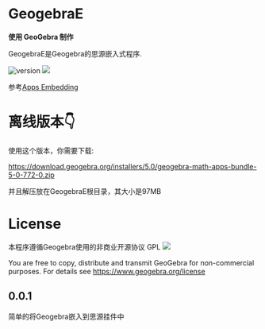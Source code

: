 # GeogebraE

**使用 GeoGebra 制作**

GeogebraE是Geogebra的思源嵌入式程序.

![version](https://img.shields.io/github/v/release/LinuaBio/GeogebraE.svg?style=flat-square)
![](https://img.shields.io/badge/license-GPL-blue.svg?style=popout-square)

参考[Apps Embedding](https://wiki.geogebra.org/en/Reference:GeoGebra_Apps_Embedding)

# 离线版本👇

使用这个版本，你需要下载: 

https://download.geogebra.org/installers/5.0/geogebra-math-apps-bundle-5-0-772-0.zip

并且解压放在GeogebraE根目录，其大小是97MB

# License

本程序遵循Geogebra使用的非商业开源协议 GPL
[![](https://img.shields.io/badge/By-Geogebra-blue)](https://www.geogebra.org)

You are free to copy, distribute and transmit GeoGebra for non-commercial purposes. For details see https://www.geogebra.org/license

## 0.0.1
简单的将Geogebra嵌入到思源挂件中